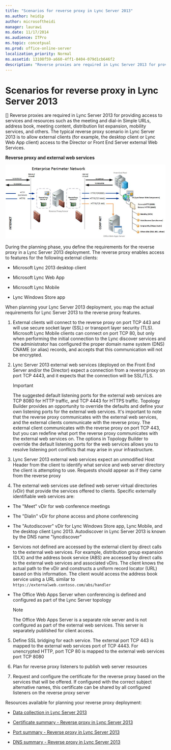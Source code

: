 ```yaml
---
title: "Scenarios for reverse proxy in Lync Server 2013"
ms.author: heidip
author: microsoftheidi
manager: laurawi
ms.date: 11/17/2014
ms.audience: ITPro
ms.topic: concetpual
ms.prod: office-online-server
localization_priority: Normal
ms.assetid: 13108f59-a660-4ff1-8404-079d1cb646f2
description: "Reverse proxies are required in Lync Server 2013 for providing access to services and resources such as the meeting and dial-in Simple URLs, address book, meeting content, distribution list expansion, mobility services, and others. The typical reverse proxy scenario in Lync Server 2013 is to allow external clients (for example, the desktop client or Lync Web App client) access to the Director or Front End Server external Web Services."
---
```


# Scenarios for reverse proxy in Lync Server 2013
[]
Reverse proxies are required in Lync Server 2013 for providing access to services and resources such as the meeting and dial-in Simple URLs, address book, meeting content, distribution list expansion, mobility services, and others. The typical reverse proxy scenario in Lync Server 2013 is to allow external clients (for example, the desktop client or Lync Web App client) access to the Director or Front End Server external Web Services.
  
**Reverse proxy and external web services**

![Reverse Proxy and External Web Services](media/Plan_LyncServer_Edge_RP_Reverse_Proxy_Common.jpg)
  
During the planning phase, you define the requirements for the reverse proxy in a Lync Server 2013 deployment. The reverse proxy enables access to features for the following external clients:
  
- Microsoft Lync 2013 desktop client
    
- Microsoft Lync Web App
    
- Microsoft Lync Mobile
    
- Lync Windows Store app
    
When planning your Lync Server 2013 deployment, you map the actual requirements for Lync Server 2013 to the reverse proxy features.
  
1. External clients will connect to the reverse proxy on port TCP 443 and will use secure socket layer (SSL) or transport layer security (TLS). Microsoft Lync Mobile clients can connect on port TCP 80, but only when performing the initial connection to the Lync discover services and the administrator has configured the proper domain name system (DNS) CNAME (or alias) records, and accepts that this communication will not be encrypted.
    
2. Lync Server 2013 external web services (deployed on the Front End Server and/or the Director) expect a connection from a reverse proxy on port TCP 4443, and it expects that the connection will be SSL/TLS.
    
    > [!IMPORTANT]
    > The suggested default listening ports for the external web services are TCP 8080 for HTTP traffic, and TCP 4443 for HTTPS traffic. Topology Builder provides an opportunity to override the defaults and define your own listening ports for the external web services. It's important to note that the reverse proxy communicates with the external web services, and the external clients communicate with the reverse proxy. The external client communicates with the reverse proxy on port TCP 443, but you can redefine what port the reverse proxy communicates with the external web services on. The options in Topology Builder to override the default listening ports for the web services allows you to resolve listening port conflicts that may arise in your infrastructure. 
  
3. Lync Server 2013 external web services expect an unmodified Host Header from the client to identify what service and web server directory the client is attempting to use. Requests should appear as if they came from the reverse proxy
    
4. The external web services use defined web server virtual directories (vDir) that provide the services offered to clients. Specific externally identifiable web services are:
    
  - The "Meet" vDir for web conference meetings
    
  - The "Dialin" vDir for phone access and phone conferencing
    
  - The "Autodiscover" vDir for Lync Windows Store app, Lync Mobile, and the desktop client Lync 2013. Autodiscover in Lync Server 2013 is known by the DNS name "lyncdiscover"
    
  - Services not defined are accessed by the external client by direct calls to the external web services. For example, distribution group expansion (DLX) and the address book service (ABS) are accessed by direct calls to the external web services and associated vDirs. The client knows the actual path to the vDir and constructs a uniform record locator (URL) based on this information. The client would access the address book service using a URL similar to  `https://externalweb.contoso.com/abs/handler`
    
  - The Office Web Apps Server when conferencing is defined and configured as part of the Lync Server topology
    
    > [!NOTE]
    > The Office Web Apps Server is a separate role server and is not configured as part of the external web services. This server is separately published for client access. 
  
5. Define SSL bridging for each service. The external port TCP 443 is mapped to the external web services port of TCP 4443. For unencrypted HTTP, port TCP 80 is mapped to the external web services port TCP 8080
    
6. Plan for reverse proxy listeners to publish web server resources
    
7. Request and configure the certificate for the reverse proxy based on the services that will be offered. If configured with the correct subject alternative names, this certificate can be shared by all configured listeners on the reverse proxy server
    
Resources available for planning your reverse proxy deployment:
  
- [Data collection in Lync Server 2013](data-collection.md)
    
- [Certificate summary - Reverse proxy in Lync Server 2013](certificate-summaryreverse-proxy.md)
    
- [Port summary - Reverse proxy in Lync Server 2013](port-summaryreverse-proxy.md)
    
- [DNS summary - Reverse proxy in Lync Server 2013](dns-summaryreverse-proxy.md)
    

